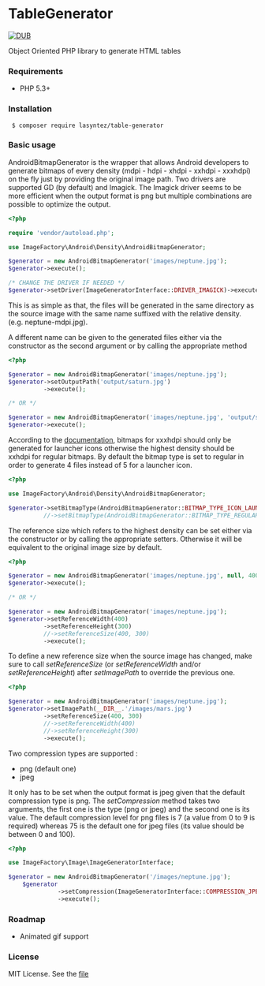 # TableGenerator

[![DUB](https://img.shields.io/dub/l/vibe-d.svg)](./LICENSE.md)

Object Oriented PHP library to generate HTML tables

### Requirements

 * PHP 5.3+

### Installation

```cli
 $ composer require lasyntez/table-generator
```

### Basic usage

AndroidBitmapGenerator is the wrapper that allows Android developers to generate bitmaps of every density (mdpi - hdpi - xhdpi - xxhdpi - xxxhdpi) on the fly just by providing the original image path. Two drivers are supported GD (by default) and Imagick. The Imagick driver seems to be more efficient when the output format is png but multiple combinations are possible to optimize the output.

```php
<?php

require 'vendor/autoload.php';

use ImageFactory\Android\Density\AndroidBitmapGenerator;

$generator = new AndroidBitmapGenerator('images/neptune.jpg');
$generator->execute();

/* CHANGE THE DRIVER IF NEEDED */
$generator->setDriver(ImageGeneratorInterface::DRIVER_IMAGICK)->execute();
```

This is as simple as that, the files will be generated in the same directory as the source image with the same name suffixed with the relative density. (e.g. neptune-mdpi.jpg).

A different name can be given to the generated files either via the constructor as the second argument or by calling the appropriate method
```php
<?php

$generator = new AndroidBitmapGenerator('images/neptune.jpg');
$generator->setOutputPath('output/saturn.jpg')
		  ->execute();

/* OR */

$generator = new AndroidBitmapGenerator('images/neptune.jpg', 'output/saturn.jpg');
$generator->execute();

```

According to the [documentation](http://developer.android.com/guide/practices/screens_support.html#xxxhdpi-note), bitmaps for xxxhdpi should only be generated for launcher icons otherwise the highest density should be xxhdpi for regular bitmaps. By default the bitmap type is set to regular in order to generate 4 files instead of 5 for a launcher icon.

```php
<?php

use ImageFactory\Android\Density\AndroidBitmapGenerator;

$generator->setBitmapType(AndroidBitmapGenerator::BITMAP_TYPE_ICON_LAUNCHER);
          //->setBitmapType(AndroidBitmapGenerator::BITMAP_TYPE_REGULAR); (default)


```

The reference size which refers to the highest density can be set either via the constructor or by calling the appropriate setters. Otherwise it will be equivalent to the original image size by default.
```php
<?php

$generator = new AndroidBitmapGenerator('images/neptune.jpg', null, 400, 300);
$generator->execute();

/* OR */

$generator = new AndroidBitmapGenerator('images/neptune.jpg');
$generator->setReferenceWidth(400)
          ->setReferenceHeight(300)
          //->setReferenceSize(400, 300)
		  ->execute();
```


To define a new reference size when the source image has changed, make sure to call *setReferenceSize* (or *setReferenceWidth* and/or *setReferenceHeight*) after *setImagePath* to override the previous one.

```php
<?php

$generator = new AndroidBitmapGenerator('images/neptune.jpg');
$generator->setImagePath(__DIR__.'/images/mars.jpg')
		  ->setReferenceSize(400, 300)
          //->setReferenceWidth(400)
          //->setReferenceHeight(300)
		  ->execute();
```

Two compression types are supported :
- png (default one)
- jpeg

It only has to be set when the output format is jpeg given that the default compression type is png. The *setCompression* method takes two arguments, the first one is the type (png or jpeg) and the second one is its value.
The default compression level for png files is 7 (a value from 0 to 9 is required) whereas 75 is the default one for jpeg files (its value should be between 0 and 100).

```php
<?php

use ImageFactory\Image\ImageGeneratorInterface;

$generator = new AndroidBitmapGenerator('/images/neptune.jpg');
	$generator
	          ->setCompression(ImageGeneratorInterface::COMPRESSION_JPEG, ImageGeneratorInterface::COMPRESSION_JPEG_DEFAULT_LEVEL)
  			  ->execute();
```


### Roadmap

 * Animated gif support


### License

MIT License. See the [file](./LICENSE.md)
